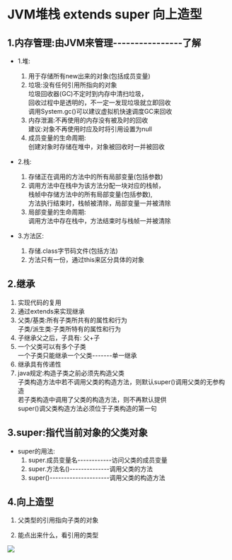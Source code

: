 # JVM堆栈 extends super 向上造型 #



## **1.内存管理:由JVM来管理**----------------了解  


 - 1.堆:  
    1. 用于存储所有new出来的对象(包括成员变量)  
    1. 垃圾:没有任何引用所指向的对象  
 	    垃圾回收器(GC)不定时到内存中清扫垃圾，  
 		回收过程中是透明的，不一定一发现垃圾就立即回收  
 		调用System.gc()可以建议虚拟机快速调度GC来回收  
    1. 内存泄漏:不再使用的内存没有被及时的回收  
 	    建议:对象不再使用时应及时将引用设置为null  
    1. 成员变量的生命周期:  
 	   创建对象时存储在堆中，对象被回收时一并被回收  

- 2.栈:  
    1. 存储正在调用的方法中的所有局部变量(包括参数)  
    2. 调用方法中在栈中为该方法分配一块对应的栈帧，  
 	   栈帧中存储方法中的所有局部变量(包括参数),  
 	方法执行结束时，栈帧被清除，局部变量一并被清除  
    3. 局部变量的生命周期:  
 	  调用方法中存在栈中，方法结束时与栈帧一并被清除  


 - 3.方法区:  
    1. 存储.class字节码文件(包括方法)  
    2. 方法只有一份，通过this来区分具体的对象  


## **2.继承**  
  1. 实现代码的复用  
  1. 通过extends来实现继承  
  1. 父类/基类:所有子类所共有的属性和行为  
     子类/派生类:子类所特有的属性和行为  
  1. 子继承父之后，子具有: 父+子  
  1. 一个父类可以有多个子类  
     一个子类只能继承一个父类-------单一继承  
  1. 继承具有传递性  
  1. java规定:构造子类之前必须先构造父类  
     子类构造方法中若不调用父类的构造方法，则默认super()调用父类的无参构造  
 	若子类构造中调用了父类的构造方法，则不再默认提供  
 	super()调父类构造方法必须位于子类构造的第一句  

## **3.super:指代当前对象的父类对象**

 - super的用法:  
    1. super.成员变量名------------访问父类的成员变量  
    1. super.方法名()--------------调用父类的方法  
    1. super()---------------------调用父类的构造方法  


## **4.向上造型**

  1. 父类型的引用指向子类的对象

  1. 能点出来什么，看引用的类型


![](https://ss1.bdstatic.com/70cFuXSh_Q1YnxGkpoWK1HF6hhy/it/u=3981976824,8688365&fm=11&gp=0.jpg)
